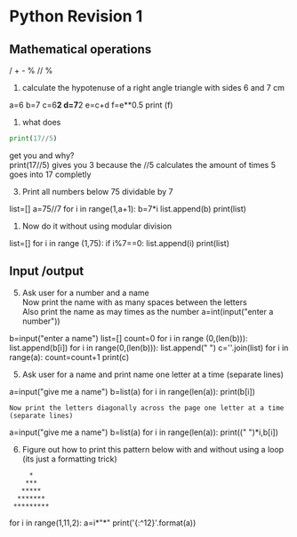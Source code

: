 # Python Revision 1
## Mathematical operations  
/ + - % // %
1. calculate the hypotenuse of a right angle triangle with sides 6 and 7 cm

a=6
b=7
c=6**2
d=7**2
e=c+d
f=e**0.5
print (f)

1. what does 
```python
print(17//5)
```
get you and why?  
print(17//5) gives you 3 because the //5 calculates the amount of times 5 goes into 17 completly

3. Print all numbers below 75 dividable by 7

list=[]
a=75//7
for i in range(1,a+1):
	b=7*i
	list.append(b)
print(list)

1. Now do it without using modular division

list=[]
for i in range (1,75):
	if i%7==0:
		list.append(i)
print(list)


## Input /output
5. Ask user for a number and a name  
    Now print the name with as many spaces between the letters  
    Also print the name as may times as the number
    a=int(input("enter a number"))

b=input("enter a name")
list=[]
count=0
for i in range (0,(len(b))):
	list.append(b[i])
	for i in range(0,(len(b))):
		list.append(" ")
c=''.join(list)
for i in range(a):
	count=count+1
	print(c)

	
5. Ask user for a name and print name one letter at a time (separate lines)  

a=input("give me a name")
b=list(a)
for i in range(len(a)):
	print(b[i])

	Now print the letters diagonally across the page one letter at a time (separate lines)

a=input("give me a name")
b=list(a)
for i in range(len(a)):
	print((" ")*i,b[i])



6. Figure out how to print this pattern below with and without using a loop (its just a formatting trick)  
```
     *
    ***
   *****
  *******
 *********
```
for i in range(1,11,2):
	a=i*"*"
	print('{:^12}'.format(a))

